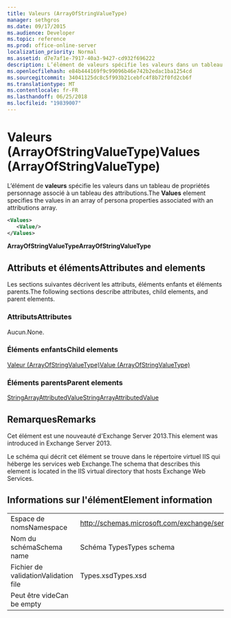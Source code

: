 ```yaml
---
title: Valeurs (ArrayOfStringValueType)
manager: sethgros
ms.date: 09/17/2015
ms.audience: Developer
ms.topic: reference
ms.prod: office-online-server
localization_priority: Normal
ms.assetid: d7e7af1e-7917-40a3-9427-cd932f696222
description: L’élément de valeurs spécifie les valeurs dans un tableau de propriétés personnage associé à un tableau des attributions.
ms.openlocfilehash: e84b444169f9c99096b46e742b2edac1ba1254cd
ms.sourcegitcommit: 34041125dc8c5f993b21cebfc4f8b72f0fd2cb6f
ms.translationtype: MT
ms.contentlocale: fr-FR
ms.lasthandoff: 06/25/2018
ms.locfileid: "19839007"
---
```

# <a name="values-arrayofstringvaluetype"></a><span data-ttu-id="9c48e-103">Valeurs (ArrayOfStringValueType)</span><span class="sxs-lookup"><span data-stu-id="9c48e-103">Values (ArrayOfStringValueType)</span></span>

<span data-ttu-id="9c48e-104">L’élément de **valeurs** spécifie les valeurs dans un tableau de propriétés personnage associé à un tableau des attributions.</span><span class="sxs-lookup"><span data-stu-id="9c48e-104">The **Values** element specifies the values in an array of persona properties associated with an attributions array.</span></span> 
  
```XML
<Values>
   <Value/>
</Values>
```

<span data-ttu-id="9c48e-105">**ArrayOfStringValueType**</span><span class="sxs-lookup"><span data-stu-id="9c48e-105">**ArrayOfStringValueType**</span></span>

## <a name="attributes-and-elements"></a><span data-ttu-id="9c48e-106">Attributs et éléments</span><span class="sxs-lookup"><span data-stu-id="9c48e-106">Attributes and elements</span></span>

<span data-ttu-id="9c48e-107">Les sections suivantes décrivent les attributs, éléments enfants et éléments parents.</span><span class="sxs-lookup"><span data-stu-id="9c48e-107">The following sections describe attributes, child elements, and parent elements.</span></span>
  
### <a name="attributes"></a><span data-ttu-id="9c48e-108">Attributs</span><span class="sxs-lookup"><span data-stu-id="9c48e-108">Attributes</span></span>

<span data-ttu-id="9c48e-109">Aucun.</span><span class="sxs-lookup"><span data-stu-id="9c48e-109">None.</span></span>
  
### <a name="child-elements"></a><span data-ttu-id="9c48e-110">Éléments enfants</span><span class="sxs-lookup"><span data-stu-id="9c48e-110">Child elements</span></span>

[<span data-ttu-id="9c48e-111">Valeur (ArrayOfStringValueType)</span><span class="sxs-lookup"><span data-stu-id="9c48e-111">Value (ArrayOfStringValueType)</span></span>](value-arrayofstringvaluetype.md)
  
### <a name="parent-elements"></a><span data-ttu-id="9c48e-112">Éléments parents</span><span class="sxs-lookup"><span data-stu-id="9c48e-112">Parent elements</span></span>

[<span data-ttu-id="9c48e-113">StringArrayAttributedValue</span><span class="sxs-lookup"><span data-stu-id="9c48e-113">StringArrayAttributedValue</span></span>](stringarrayattributedvalue.md)
  
## <a name="remarks"></a><span data-ttu-id="9c48e-114">Remarques</span><span class="sxs-lookup"><span data-stu-id="9c48e-114">Remarks</span></span>

<span data-ttu-id="9c48e-115">Cet élément est une nouveauté d'Exchange Server 2013.</span><span class="sxs-lookup"><span data-stu-id="9c48e-115">This element was introduced in Exchange Server 2013.</span></span>
  
<span data-ttu-id="9c48e-116">Le schéma qui décrit cet élément se trouve dans le répertoire virtuel IIS qui héberge les services web Exchange.</span><span class="sxs-lookup"><span data-stu-id="9c48e-116">The schema that describes this element is located in the IIS virtual directory that hosts Exchange Web Services.</span></span>
  
## <a name="element-information"></a><span data-ttu-id="9c48e-117">Informations sur l'élément</span><span class="sxs-lookup"><span data-stu-id="9c48e-117">Element information</span></span>

|||
|:-----|:-----|
|<span data-ttu-id="9c48e-118">Espace de noms</span><span class="sxs-lookup"><span data-stu-id="9c48e-118">Namespace</span></span>  <br/> |http://schemas.microsoft.com/exchange/services/2006/types  <br/> |
|<span data-ttu-id="9c48e-119">Nom du schéma</span><span class="sxs-lookup"><span data-stu-id="9c48e-119">Schema name</span></span>  <br/> |<span data-ttu-id="9c48e-120">Schéma Types</span><span class="sxs-lookup"><span data-stu-id="9c48e-120">Types schema</span></span>  <br/> |
|<span data-ttu-id="9c48e-121">Fichier de validation</span><span class="sxs-lookup"><span data-stu-id="9c48e-121">Validation file</span></span>  <br/> |<span data-ttu-id="9c48e-122">Types.xsd</span><span class="sxs-lookup"><span data-stu-id="9c48e-122">Types.xsd</span></span>  <br/> |
|<span data-ttu-id="9c48e-123">Peut être vide</span><span class="sxs-lookup"><span data-stu-id="9c48e-123">Can be empty</span></span>  <br/> ||
   

